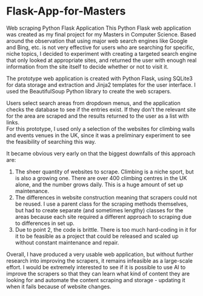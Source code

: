 # Flask-App-for-Masters
Web scraping Python Flask Application
This Python Flask web application was created as my final project for my Masters in Computer Science. 
Based around the observation that using major web search engines like Google and Bing, etc. is not very effective for users who are searching for specific, niche topics, I decided to experiment with creating a targeted search engine that only looked at appropriate sites, and returned the user with enough real information from the site itself to decide whether or not to visit it. 

The prototype web application is created with Python Flask, using SQLite3 for data storage and extraction and Jinja2 templates for the user interface.
I used the BeautifulSoup Python library to create the web scrapers. 

Users select search areas from dropdown menus, and the application checks the database to see if the entries exist. If they don't the relevant site for the area are scraped and the results returned to the user as a list with links.  
For this prototype, I used only a selection of the websites for climbing walls and events venues in the UK, since it was a preliminary experiment to see the feasibility of searching this way. 

It became obvious very early on that the biggest downfalls of this approach are: 
  1) The sheer quantity of websites to scrape. Climbing is a niche sport, but is also a growing one. There are over 400 climbing centres in the UK alone, and the number grows daily. This is a         huge amount of set up maintenance.
  2) The differences in website construction meaning that scrapers could not be reused. I use a parent class for the scraping methods themselves, but had to create separate (and sometimes             lengthy) classes for the areas because each site required a different approach to scraping due to differences in set up.
  3) Due to point 2, the code is brittle. There is too much hard-coding in it for it to be feasible as a project that could be released and scaled up without constant maintenance and repair.

Overall, I have produced a very usable web application, but without further research into improving the scrapers, it remains infeasible as a large-scale effort. 
I would be extremely interested to see if it is possible to use AI to improve the scrapers so that they can learn what kind of content they are looking for and automate the content scraping and storage - updating it when it fails because of website changes. 

